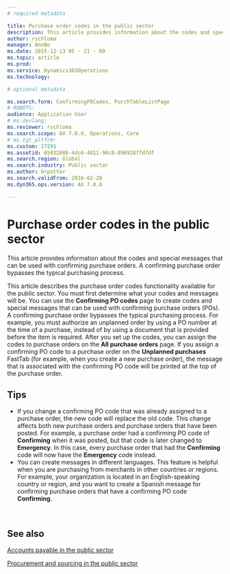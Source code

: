 ```yaml
---
# required metadata

title: Purchase order codes in the public sector
description: This article provides information about the codes and special messages that can be used with confirming purchase orders. A confirming purchase order bypasses the typical purchasing process.
author: rschloma
manager: AnnBe
ms.date: 2015-12-13 05 - 21 - 09
ms.topic: article
ms.prod: 
ms.service: Dynamics365Operations
ms.technology: 

# optional metadata

ms.search.form: ConfirmingPOCodes, PurchTableListPage
# ROBOTS: 
audience: Application User
# ms.devlang: 
ms.reviewer: rschloma
ms.search.scope: AX 7.0.0, Operations, Core
# ms.tgt_pltfrm: 
ms.custom: 27291
ms.assetid: 65032886-4dc6-4411-98c8-8969287fd7df
ms.search.region: Global
ms.search.industry: Public sector
ms.author: brpotter
ms.search.validFrom: 2016-02-28
ms.dyn365.ops.version: AX 7.0.0

---
```


# Purchase order codes in the public sector

This article provides information about the codes and special messages that can be used with confirming purchase orders. A confirming purchase order bypasses the typical purchasing process.

This article describes the purchase order codes functionality available for the public sector. You must first determine what your codes and messages will be. You can use the **Confirming PO codes** page to create codes and special messages that can be used with confirming purchase orders (POs). A confirming purchase order bypasses the typical purchasing process. For example, you must authorize an unplanned order by using a PO number at the time of a purchase, instead of by using a document that is provided before the item is required. After you set up the codes, you can assign the codes to purchase orders on the **All purchase orders** page. If you assign a confirming PO code to a purchase order on the **Unplanned purchases** FastTab (for example, when you create a new purchase order), the message that is associated with the confirming PO code will be printed at the top of the purchase order.

## Tips
-   If you change a confirming PO code that was already assigned to a purchase order, the new code will replace the old code. This change affects both new purchase orders and purchase orders that have been posted. For example, a purchase order had a confirming PO code of **Confirming** when it was posted, but that code is later changed to **Emergency**. In this case, every purchase order that had the **Confirming** code will now have the **Emergency** code instead.
-   You can create messages in different languages. This feature is helpful when you are purchasing from merchants in other countries or regions. For example, your organization is located in an English-speaking country or region, and you want to create a Spanish message for confirming purchase orders that have a confirming PO code **Confirming**.

 

See also
--------

[Accounts payable in the public sector](https://ax.help.dynamics.com/en/wiki/Accounts-payable-in-the-public-sector/)

[Procurement and sourcing in the public sector](https://ax.help.dynamics.com/en/wiki/Procurement-and-sourcing-in-the-public-sector/)

